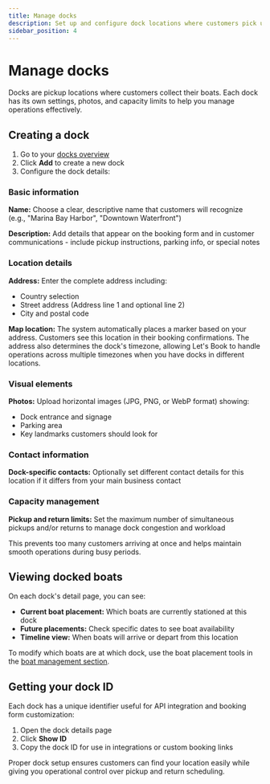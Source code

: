 ```yaml
---
title: Manage docks
description: Set up and configure dock locations where customers pick up boats
sidebar_position: 4
---
```


# Manage docks

Docks are pickup locations where customers collect their boats. Each dock has its own settings, photos, and capacity limits to help you manage operations effectively.

## Creating a dock

1. Go to your [docks overview](https://dashboard.letsbook.app/docks)
2. Click **Add** to create a new dock
3. Configure the dock details:

### Basic information

**Name:** Choose a clear, descriptive name that customers will recognize (e.g., "Marina Bay Harbor", "Downtown Waterfront")

**Description:** Add details that appear on the booking form and in customer communications - include pickup instructions, parking info, or special notes

### Location details

**Address:** Enter the complete address including:

- Country selection
- Street address (Address line 1 and optional line 2)
- City and postal code

**Map location:** The system automatically places a marker based on your address. Customers see this location in their booking confirmations. The address also determines the dock's timezone, allowing Let's Book to handle operations across multiple timezones when you have docks in different locations.

### Visual elements

**Photos:** Upload horizontal images (JPG, PNG, or WebP format) showing:

- Dock entrance and signage
- Parking area
- Key landmarks customers should look for

### Contact information

**Dock-specific contacts:** Optionally set different contact details for this location if it differs from your main business contact

### Capacity management

**Pickup and return limits:** Set the maximum number of simultaneous pickups and/or returns to manage dock congestion and workload

This prevents too many customers arriving at once and helps maintain smooth operations during busy periods.

## Viewing docked boats

On each dock's detail page, you can see:

- **Current boat placement:** Which boats are currently stationed at this dock
- **Future placements:** Check specific dates to see boat availability
- **Timeline view:** When boats will arrive or depart from this location

To modify which boats are at which dock, use the boat placement tools in the [boat management section](boats/assign-boats-to-docks.md).

## Getting your dock ID

Each dock has a unique identifier useful for API integration and booking form customization:

1. Open the dock details page
2. Click **Show ID**
3. Copy the dock ID for use in integrations or custom booking links

Proper dock setup ensures customers can find your location easily while giving you operational control over pickup and return scheduling.
